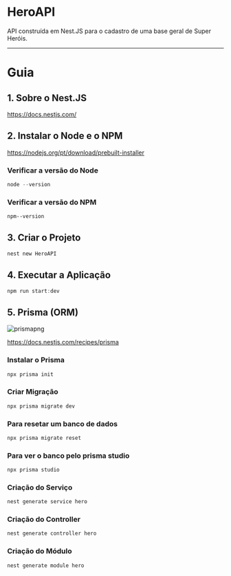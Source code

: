 # HeroAPI
API construída em Nest.JS para o cadastro de uma base geral de Super Heróis.


---
# Guia

## 1. Sobre o Nest.JS
https://docs.nestjs.com/

## 2. Instalar o Node e o NPM
https://nodejs.org/pt/download/prebuilt-installer

### Verificar a versão do Node
``` powershell
node --version
```

### Verificar a versão do NPM
``` powershell
npm--version
```

## 3. Criar o Projeto 
``` powershell
nest new HeroAPI
```


## 4. Executar a Aplicação
``` powershell
npm run start:dev
```

## 5. Prisma (ORM)
![prismapng](https://github.com/user-attachments/assets/f4834259-755e-411a-979b-57c8230a96e0)

https://docs.nestjs.com/recipes/prisma

### Instalar o Prisma
``` powershell
npx prisma init
```
### Criar Migração
``` powershell
npx prisma migrate dev
```
### Para resetar um banco de dados
``` powershell
npx prisma migrate reset
```
### Para ver o banco pelo prisma studio
```powershell
npx prisma studio
```


### Criação do Serviço
``` powershell
nest generate service hero
```
### Criação do Controller
``` powershell
nest generate controller hero
```

### Criação do Módulo
``` powershell
nest generate module hero
```











